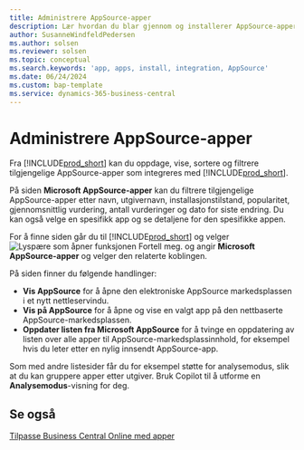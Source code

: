 ```yaml
---
title: Administrere AppSource-apper
description: Lær hvordan du blar gjennom og installerer AppSource-apper fra Business Central.
author: SusanneWindfeldPedersen
ms.author: solsen
ms.reviewer: solsen
ms.topic: conceptual
ms.search.keywords: 'app, apps, install, integration, AppSource'
ms.date: 06/24/2024
ms.custom: bap-template
ms.service: dynamics-365-business-central
---
```


# <a name="manage-appsource-apps"></a>Administrere AppSource-apper
 
Fra [!INCLUDE[prod_short](includes/prod_short.md)] kan du oppdage, vise, sortere og filtrere tilgjengelige AppSource-apper som integreres med [!INCLUDE[prod_short](includes/prod_short.md)].

På siden **Microsoft AppSource-apper** kan du filtrere tilgjengelige AppSource-apper etter navn, utgivernavn, installasjonstilstand, popularitet, gjennomsnittlig vurdering, antall vurderinger og dato for siste endring. Du kan også velge en spesifikk app og se detaljene for den spesifikke appen.

For å finne siden går du til [!INCLUDE[prod_short](includes/prod_short.md)] og velger ![Lyspære som åpner funksjonen Fortell meg.](media/ui-search/search_small.png "Fortell hva du vil gjøre") og angir **Microsoft AppSource-apper** og velger den relaterte koblingen.

På siden finner du følgende handlinger: 
 
- **Vis AppSource** for å åpne den elektroniske AppSource markedsplassen i et nytt nettleservindu. 
- **Vis på AppSource** for å åpne og vise en valgt app på den nettbaserte AppSource-markedsplassen. 
- **Oppdater listen fra Microsoft AppSource** for å tvinge en oppdatering av listen over alle apper til AppSource-markedsplassinnhold, for eksempel hvis du leter etter en nylig innsendt AppSource-app.
 
Som med andre listesider får du for eksempel støtte for analysemodus, slik at du kan gruppere apper etter utgiver. Bruk Copilot til å utforme en **Analysemodus**-visning for deg.

## <a name="see-also"></a>Se også

[Tilpasse Business Central Online med apper](ui-extensions.md)  
